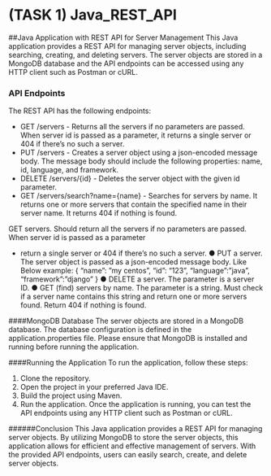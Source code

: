 # (TASK 1) Java_REST_API 

##Java Application with REST API for Server Management
This Java application provides a REST API for managing server objects, including searching, creating, and deleting servers. The server objects are stored in a MongoDB database and the API endpoints can be accessed using any HTTP client such as Postman or cURL.

### API Endpoints
The REST API has the following endpoints:

- GET /servers - Returns all the servers if no parameters are passed. When server id is passed as a parameter, it returns a single server or 404 if there’s no such a server.
- PUT /servers - Creates a server object using a json-encoded message body. The message body should include the following properties: name, id, language, and framework.
- DELETE /servers/{id} - Deletes the server object with the given id parameter.
- GET /servers/search?name={name} - Searches for servers by name. It returns one or more servers that contain the specified name in their server name. It returns 404 if nothing is found.

GET servers. Should return all the servers if no parameters are passed. When server id is passed as a parameter
 - return a single server or 404 if there’s no such a server.
● PUT a server. The server object is passed as a json-encoded message body. Like Below
example:
{
“name”: ”my centos”,
“id”: “123”,
“language”:”java”,
“framework”:”django”
}
● DELETE a server. The parameter is a server ID.
● GET (find) servers by name. The parameter is a string. Must check if a server name
contains this string and return one or more servers found. Return 404 if nothing is found.

####MongoDB Database
The server objects are stored in a MongoDB database. The database configuration is defined in the application.properties file. Please ensure that MongoDB is installed and running before running the application.

####Running the Application
 To run the application, follow these steps:

  1. Clone the repository.
  2. Open the project in your preferred Java IDE.
  3. Build the project using Maven.
  4. Run the application.
 Once the application is running, you can test the API endpoints using any HTTP client such as Postman or cURL.

######Conclusion
This Java application provides a REST API for managing server objects. By utilizing MongoDB to store the server objects, this application allows for efficient and effective management of servers. With the provided API endpoints, users can easily search, create, and delete server objects.
